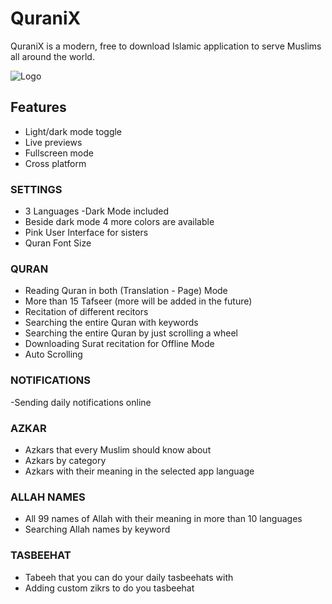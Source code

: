 
# QuraniX

QuraniX is a modern, free to download Islamic application to serve Muslims all around the world.

![Logo](https://is1-ssl.mzstatic.com/image/thumb/Purple211/v4/9d/c8/e9/9dc8e96e-0d3f-c74d-75f0-8ed2213213fe/AppIcon-0-0-1x_U007emarketing-0-7-0-0-85-220.png/1200x600wa.png)


## Features

- Light/dark mode toggle
- Live previews
- Fullscreen mode
- Cross platform

### SETTINGS
- 3 Languages
-Dark Mode included
- Beside dark mode 4 more colors are available
- Pink User Interface for sisters
- Quran Font Size

### QURAN
- Reading Quran in both (Translation - Page) Mode
- More than 15 Tafseer (more will be added in the future)
- Recitation of different recitors
- Searching the entire Quran with keywords
- Searching the entire Quran by just scrolling a wheel
- Downloading Surat recitation for Offline Mode
- Auto Scrolling

### NOTIFICATIONS
-Sending daily notifications online

### AZKAR
- Azkars that every Muslim should know about
- Azkars by category
- Azkars with their meaning in the selected app language

### ALLAH NAMES
- All 99 names of Allah with their meaning in more than 10 languages
- Searching Allah names by keyword

### TASBEEHAT
- Tabeeh that you can do your daily tasbeehats with
- Adding custom zikrs to do you tasbeehat
